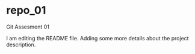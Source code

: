 # repo_01
Git Assesment 01

I am editing the README file. Adding some more details about the project description.
